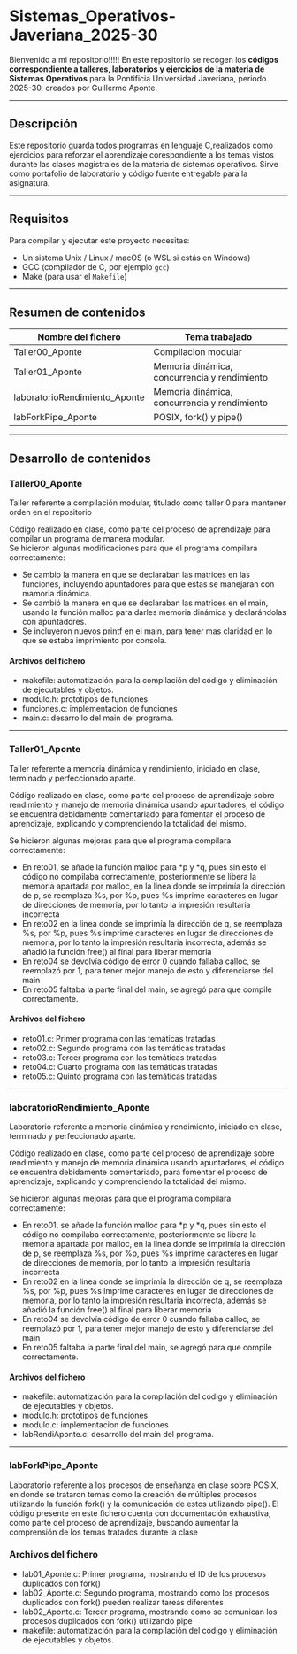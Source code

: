 # Sistemas_Operativos-Javeriana_2025-30



Bienvenido a mi repositorio!!!!! En este repositorio se recogen los **códigos correspondiente a talleres, laboratorios y ejercicios de la materia de Sistemas Operativos** para la Pontificia Universidad Javeriana, periodo 2025-30, creados por Guillermo Aponte.

---

## Descripción

Este repositorio guarda todos programas en lenguaje C,realizados como ejercicios para reforzar el aprendizaje corespondiente a los temas vistos durante las clases magistrales de la materia de sistemas operativos. Sirve como portafolio de laboratorio y código fuente entregable para la asignatura.

---

## Requisitos

Para compilar y ejecutar este proyecto necesitas:  

- Un sistema Unix / Linux / macOS (o WSL si estás en Windows)  
- GCC (compilador de C, por ejemplo `gcc`)  
- Make (para usar el `Makefile`)  

---

## Resumen de contenidos

| Nombre del fichero              | Tema trabajado                              |
|---------------------------------|---------------------------------------------|
| Taller00_Aponte                 | Compilacion modular                         |
| Taller01_Aponte                 | Memoria dinámica, concurrencia y rendimiento|
| laboratorioRendimiento_Aponte   | Memoria dinámica, concurrencia y rendimiento|
| labForkPipe_Aponte              | POSIX, fork() y pipe()                      | 

---

## Desarrollo de contenidos

### Taller00_Aponte 

Taller referente a compilación modular, titulado como taller 0 para mantener orden en el repositorio  
  

Código realizado en clase, como parte del proceso de aprendizaje para compilar un programa de manera modular.  
Se hicieron algunas modificaciones para que el programa compilara correctamente:  

- Se cambio la manera en que se declaraban las matrices en las funciones, incluyendo apuntadores para que estas se manejaran con mamoria dinámica.  
- Se cambió la manera en que se declaraban las matrices en el main, usando la función malloc para darles memoria dinámica y declarándolas con apuntadores.  
- Se incluyeron nuevos printf en el main, para tener mas claridad en lo que se estaba imprimiento por consola. 

#### Archivos del fichero

- makefile: automatización para la compilación del código y eliminación de ejecutables y objetos.
- modulo.h: prototipos de funciones
- funciones.c: implementacion de funciones 
- main.c: desarrollo del main del programa.
---

### Taller01_Aponte 

Taller referente a memoria dinámica y rendimiento, iniciado en clase, terminado y perfeccionado aparte.  
  

Código realizado en clase, como parte del proceso de aprendizaje sobre rendimiento y manejo de memoria dinámica usando apuntadores, el código se encuentra debidamente comentariado para fomentar el proceso de aprendizaje, explicando y comprendiendo la totalidad del mismo.    

Se hicieron algunas mejoras para que el programa compilara correctamente:  

- En reto01, se añade la función malloc para *p y *q, pues sin esto el código no compilaba correctamente, posteriormente se libera la memoria apartada por malloc, en la linea donde se imprimía la dirección de p, se reemplaza %s, por %p, pues %s imprime caracteres en lugar de direcciones de memoria, por lo tanto la impresión resultaria incorrecta  
- En reto02 en la linea donde se imprimía la dirección de q, se reemplaza %s, por %p, pues %s imprime caracteres en lugar de direcciones de memoria, por lo tanto la impresión resultaria incorrecta, además se añadió la función free() al final para liberar memoria   
- En reto04 se devolvía código de error 0 cuando fallaba calloc, se reemplazó por 1, para tener mejor manejo de esto y diferenciarse del main  
- En reto05 faltaba la parte final del main, se agregó para que compile correctamente.

#### Archivos del fichero

- reto01.c: Primer programa con las temáticas tratadas
- reto02.c: Segundo programa con las temáticas tratadas
- reto03.c: Tercer programa con las temáticas tratadas
- reto04.c: Cuarto programa con las temáticas tratadas
- reto05.c: Quinto programa con las temáticas tratadas

---

### laboratorioRendimiento_Aponte 

Laboratorio referente a memoria dinámica y rendimiento, iniciado en clase, terminado y perfeccionado aparte.  
  

Código realizado en clase, como parte del proceso de aprendizaje sobre rendimiento y manejo de memoria dinámica usando apuntadores, el código se encuentra debidamente comentariado, para fomentar el proceso de aprendizaje, explicando y comprendiendo la totalidad del mismo.    

Se hicieron algunas mejoras para que el programa compilara correctamente:  

- En reto01, se añade la función malloc para *p y *q, pues sin esto el código no compilaba correctamente, posteriormente se libera la memoria apartada por malloc, en la linea donde se imprimía la dirección de p, se reemplaza %s, por %p, pues %s imprime caracteres en lugar de direcciones de memoria, por lo tanto la impresión resultaria incorrecta  
- En reto02 en la linea donde se imprimía la dirección de q, se reemplaza %s, por %p, pues %s imprime caracteres en lugar de direcciones de memoria, por lo tanto la impresión resultaria incorrecta, además se añadió la función free() al final para liberar memoria   
- En reto04 se devolvía código de error 0 cuando fallaba calloc, se reemplazó por 1, para tener mejor manejo de esto y diferenciarse del main  
- En reto05 faltaba la parte final del main, se agregó para que compile correctamente.

#### Archivos del fichero

- makefile: automatización para la compilación del código y eliminación de ejecutables y objetos.
- modulo.h: prototipos de funciones
- modulo.c: implementacion de funciones 
- labRendiAponte.c: desarrollo del main del programa.

---

### labForkPipe_Aponte

Laboratorio referente a los procesos de enseñanza en clase sobre POSIX, en donde se trataron temas como la creación de múltiples procesos utilizando la función fork() y la comunicación de estos utilizando pipe(). El código presente en este fichero cuenta con documentación exhaustiva, como parte del proceso de aprendizaje, buscando aumentar la comprensión de los temas tratados durante la clase

### Archivos del fichero

- lab01_Aponte.c: Primer programa, mostrando el ID de los procesos duplicados con fork()
- lab02_Aponte.c: Segundo programa, mostrando como los procesos duplicados con fork() pueden realizar tareas diferentes
- lab02_Aponte.c: Tercer programa, mostrando como se comunican los procesos duplicados con fork() utilizando pipe
- makefile: automatización para la compilación del código y eliminación de ejecutables y objetos.